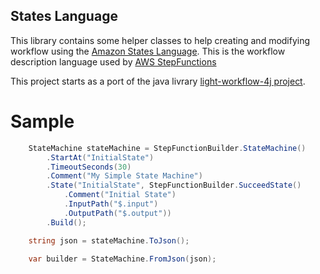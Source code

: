 ## States Language

This library contains some helper classes to help creating and modifying workflow using the [Amazon States Language](https://states-language.net/spec.html).
This is the workflow description language used by [AWS StepFunctions](https://aws.amazon.com/step-functions)

This project starts as a port of the java livrary [light-workflow-4j project](https://github.com/networknt/light-workflow-4j).

 
# Sample

```csharp
	StateMachine stateMachine = StepFunctionBuilder.StateMachine()
		.StartAt("InitialState")
		.TimeoutSeconds(30)
		.Comment("My Simple State Machine")
		.State("InitialState", StepFunctionBuilder.SucceedState()
			.Comment("Initial State")
			.InputPath("$.input")
			.OutputPath("$.output"))
		.Build();

    string json = stateMachine.ToJson();

    var builder = StateMachine.FromJson(json);
```
